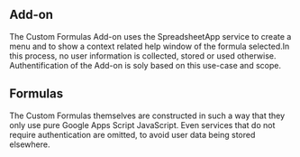 ## Add-on

The Custom Formulas Add-on uses the SpreadsheetApp service to create a menu and to show a context related help window of the formula selected.In this process, no user information is collected, stored or used otherwise. Authentification of the Add-on is soly based on this use-case and scope.

## Formulas

The Custom Formulas themselves are constructed in such a way that they only use pure Google Apps Script JavaScript. Even services that do not require authentication are omitted, to avoid user data being stored elsewhere.
